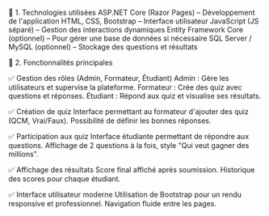 🔹 1. Technologies utilisées
ASP.NET Core (Razor Pages) – Développement de l'application
HTML, CSS, Bootstrap – Interface utilisateur
JavaScript (JS séparé) – Gestion des interactions dynamiques
Entity Framework Core (optionnel) – Pour gérer une base de données si nécessaire
SQL Server / MySQL (optionnel) – Stockage des questions et résultats

🔹 2. Fonctionnalités principales

✅ Gestion des rôles (Admin, Formateur, Étudiant)
Admin : Gère les utilisateurs et supervise la plateforme.
Formateur : Crée des quiz avec questions et réponses.
Étudiant : Répond aux quiz et visualise ses résultats.

✅ Création de quiz
Interface permettant au formateur d'ajouter des quiz (QCM, Vrai/Faux).
Possibilité de définir les bonnes réponses.

✅ Participation aux quiz
Interface étudiante permettant de répondre aux questions.
Affichage de 2 questions à la fois, style "Qui veut gagner des millions".

✅ Affichage des résultats
Score final affiché après soumission.
Historique des scores pour chaque étudiant.

✅ Interface utilisateur moderne
Utilisation de Bootstrap pour un rendu responsive et professionnel.
Navigation fluide entre les pages.
